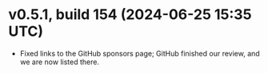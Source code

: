 # v0.5.1, build 154 (2024-06-25 15:35 UTC)
- Fixed links to the GitHub sponsors page; GitHub finished our review, and we are now listed there.